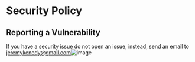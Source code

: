 # Security Policy

## Reporting a Vulnerability

If you have a security issue do not open an issue, instead, send an email to jeremykenedy@gmail.com![image](https://user-images.githubusercontent.com/6244570/225883197-c8bd3b21-5dca-4f7b-9fe7-fdac88ed0c97.png)
